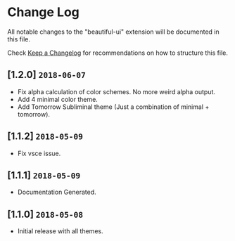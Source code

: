 # Change Log
All notable changes to the "beautiful-ui" extension will be documented in this file.

Check [Keep a Changelog](http://keepachangelog.com/) for recommendations on how to structure this file.

## [1.2.0] `2018-06-07`

- Fix alpha calculation of color schemes. No more weird alpha output.
- Add 4 minimal color theme.
- Add Tomorrow Subliminal theme (Just a combination of minimal + tomorrow).

## [1.1.2] `2018-05-09`

- Fix vsce issue.

## [1.1.1] `2018-05-09`

- Documentation Generated.

## [1.1.0] `2018-05-08`

- Initial release with all themes.
